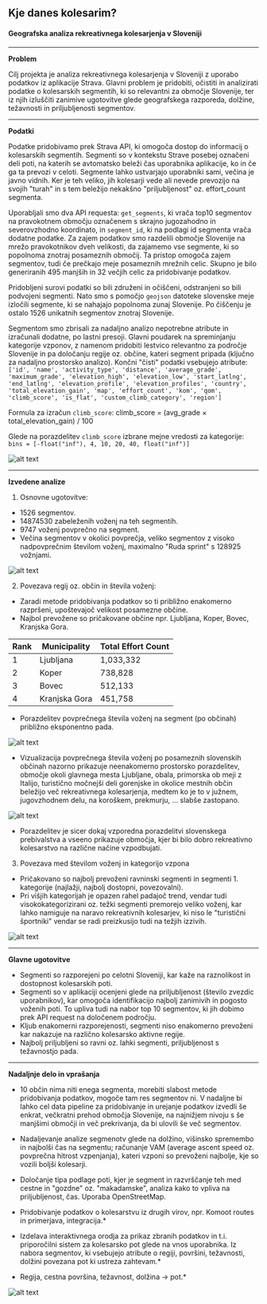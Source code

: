 ## Kje danes kolesarim? 
#### Geografska analiza rekreativnega kolesarjenja v Sloveniji

---

**Problem**

Cilj projekta je analiza rekreativnega kolesarjenja v Sloveniji z uporabo podatkov iz aplikacije Strava. Glavni problem je pridobiti, očistiti in analizirati podatke o kolesarskih segmentih, ki so relevantni za območje Slovenije, ter iz njih izluščiti zanimive ugotovitve glede geografskega razporeda, dolžine, težavnosti in priljubljenosti segmentov.

---

**Podatki**

Podatke pridobivamo prek Strava API, ki omogoča dostop do informacij o kolesarskih segmentih. Segmenti so v kontekstu Strave posebej označeni deli poti, na katerih se avtomatsko beleži čas uporabnika aplikacije, ko in če ga ta prevozi v celoti. Segmente lahko ustvarjajo uporabniki sami, večina je javno vidnih. Ker je teh veliko, jih kolesarji vede ali nevede prevozijo na svojih "turah" in s tem beležijo nekakšno "priljubljenost" oz. effort_count segmenta.

Uporabljali smo dva API requesta: `get_segments`, ki vrača top10 segmentov na pravokotnem območju označenem s skrajno jugozahodno in severovzhodno koordinato, in `segment_id`, ki na podlagi id segmenta vrača dodatne podatke.
Za zajem podatkov smo razdelili območje Slovenije na mrežo pravokotnikov dveh velikosti, da zajamemo vse segmente, ki so popolnoma znotraj posameznih območij. Ta pristop omogoča zajem segmentov, tudi če prečkajo meje posameznih mrežnih celic. Skupno je bilo generiranih 495 manjših in 32 večjih celic za pridobivanje podatkov.

Pridobljeni surovi podatki so bili združeni in očiščeni, odstranjeni so bili podvojeni segmenti. Nato smo s pomočjo `geojson` datoteke slovenske meje izločili segmente, ki se nahajajo popolnoma zunaj Slovenije. Po čiščenju je ostalo 1526 unikatnih segmentov znotraj Slovenije.

Segmentom smo zbrisali za nadaljno analizo nepotrebne atribute in izračunali dodatne, po lastni presoji. Glavni poudarek na spreminjanju kategorije vzponov, z namenom pridobiti lestvico relevantno za področje Slovenije in pa določanju regije oz. občine, kateri segment pripada (ključno za nadaljno prostorsko analizo). Končni "čisti" podatki vsebujejo atribute:
```['id', 'name', 'activity_type', 'distance', 'average_grade', 'maximum_grade', 'elevation_high', 'elevation_low', 'start_latlng', 'end_latlng', 'elevation_profile', 'elevation_profiles', 'country', 'total_elevation_gain', 'map', 'effort_count', 'kom', 'qom', 'climb_score', 'is_flat', 'custom_climb_category', 'region']```

Formula za izračun `climb_score`:
climb_score = (avg_grade × total_elevation_gain) / 100

Glede na porazdelitev `climb_score` izbrane mejne vredosti za kategorije:
```bins = [-float("inf"), 4, 10, 20, 40, float("inf")]```

![alt text](image-5.png)

---

**Izvedene analize**

1. Osnovne ugotovitve:
- 1526 segmentov.
- 14874530 zabeleženih voženj na teh segmentih.
- 9747 voženj povprečno na segment.
- Večina segmentov v okolici povprečja, veliko segmentov z visoko nadpovprečnim številom voženj, maximalno "Ruda sprint" s 128925 vožnjami.

![alt text](image.png)

2. Povezava regij oz. občin in števila voženj:
- Zaradi metode pridobivanja podatkov so ti približno enakomerno razpršeni, upoštevajoč velikost posamezne občine.
- Najbol prevožene so pričakovane občine npr. Ljubljana, Koper, Bovec, Kranjska Gora.

| Rank | Municipality     | Total Effort Count |
|------|------------------|--------------------|
| 1    | Ljubljana        | 1,033,332          |
| 2    | Koper            | 738,828            |
| 3    | Bovec            | 512,133            |
| 4    | Kranjska Gora    | 451,758            |

- Porazdelitev povprečnega števila voženj na segment (po občinah) približno eksponentno pada.

![alt text](image-1.png)

- Vizualizacija povprečnega števila voženj po posameznih slovenskih občinah nazorno prikazuje neenakomerno prostorsko porazdelitev, območje okoli glavnega mesta Ljubljane, obala, primorska ob meji z Italijo, turistično močnejši deli gorenjske in okolice mestnih občin beležijo več rekreativnega kolesarjenja, medtem ko je to v južnem, jugovzhodnem delu, na koroškem, prekmurju, ... slabše zastopano.

![alt text](image-2.png)

- Porazdelitev je sicer dokaj vzporedna porazdelitvi slovenskega prebivalstva a vseeno prikazuje območja, kjer bi bilo dobro rekreativno kolesarstvo na različne načine vzpodbujati.

3. Povezava med številom voženj in kategorijo vzpona
- Pričakovano so najbolj prevoženi ravninski segmenti in segmenti 1. kategorije (najlažji, najbolj dostopni, povezovalni).
- Pri višjih kategorijah je opazen rahel padajoč trend, vendar tudi visokokategorizirani oz. težki segmenti premorejo veliko voženj, kar lahko namiguje na naravo rekreativnih kolesarjev, ki niso le "turistični športniki" vendar se radi preizkusijo tudi na težjih izzivih.

![alt text](image-3.png)

---

**Glavne ugotovitve**

- Segmenti so razporejeni po celotni Sloveniji, kar kaže na raznolikost in dostopnost kolesarskih poti.
- Segmenti so v aplikaciji ocenjeni glede na priljubljenost (število zvezdic uporabnikov), kar omogoča identifikacijo najbolj zanimivih in pogosto voženih poti. To upliva tudi na nabor top 10 segmentov, ki jih dobimo prek API request na določenem področju.
- Kljub enakomerni razporejenosti, segmenti niso enakomerno prevoženi kar nakazuje na različno kolesarsko aktivne regije.
- Najbolj priljubljeni so ravni oz. lahki segmenti, priljubljenost s težavnostjo pada.

---

**Nadaljnje delo in vprašanja**

- 10 občin nima niti enega segmenta, morebiti slabost metode pridobivanja podatkov, mogoče tam res segmentov ni. V nadaljne bi lahko cel data pipeline za pridobivanje in urejanje podatkov izvedli še enkrat, večkratni prehod območja Slovenije, na najnižjem nivoju s še manjšimi območji in več prekrivanja, da bi ulovili še več segmentov.
- Nadaljevanje analize segmenotv glede na dolžino, višinsko spremembo in najbolši čas na segmentu; računanje VAM (average ascent speed oz. povprečna hitrost vzpenjanja), kateri vzponi so prevoženi najbolje, kje so vozili boljši kolesarji.
- Določanje tipa podlage poti, kjer je segment in razvrščanje teh med cestne in "gozdne" oz. "makadamske", analiza kako to vpliva na priljubljenost, čas. Uporaba OpenStreetMap.
- Pridobivanje podatkov o kolesarstvu iz drugih virov, npr. Komoot routes in primerjava, integracija.*
- Izdelava interaktivnega orodja za prikaz zbranih podatkov in t.i. priporočilni sistem za kolesarsko pot glede na vnos uporabnika. Iz nabora segmentov, ki vsebujejo atribute o regiji, površini, težavnosti, dolžini povezana pot ki ustreza zahtevam.*

- Regija, cestna površina, težavnost, dolžina -> pot.*

![alt text](image-4.png)
